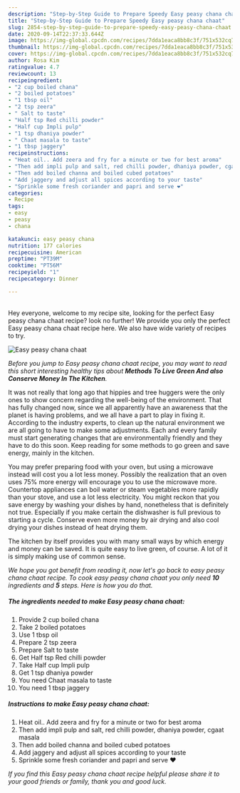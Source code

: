 ```yaml
---
description: "Step-by-Step Guide to Prepare Speedy Easy peasy chana chaat"
title: "Step-by-Step Guide to Prepare Speedy Easy peasy chana chaat"
slug: 2854-step-by-step-guide-to-prepare-speedy-easy-peasy-chana-chaat
date: 2020-09-14T22:37:33.644Z
image: https://img-global.cpcdn.com/recipes/7dda1eaca8bb8c3f/751x532cq70/easy-peasy-chana-chaat-recipe-main-photo.jpg
thumbnail: https://img-global.cpcdn.com/recipes/7dda1eaca8bb8c3f/751x532cq70/easy-peasy-chana-chaat-recipe-main-photo.jpg
cover: https://img-global.cpcdn.com/recipes/7dda1eaca8bb8c3f/751x532cq70/easy-peasy-chana-chaat-recipe-main-photo.jpg
author: Rosa Kim
ratingvalue: 4.7
reviewcount: 13
recipeingredient:
- "2 cup boiled chana"
- "2 boiled potatoes"
- "1 tbsp oil"
- "2 tsp zeera"
- " Salt to taste"
- "Half tsp Red chilli powder"
- "Half cup Impli pulp"
- "1 tsp dhaniya powder"
- " Chaat masala to taste"
- "1 tbsp jaggery"
recipeinstructions:
- "Heat oil.. Add zeera and fry for a minute or two for best aroma"
- "Then add impli pulp and salt, red chilli powder, dhaniya powder, cgaat masala"
- "Then add boiled channa and boiled cubed potatoes"
- "Add jaggery and adjust all spices according to your taste"
- "Sprinkle some fresh coriander and papri and serve ❤️"
categories:
- Recipe
tags:
- easy
- peasy
- chana

katakunci: easy peasy chana 
nutrition: 177 calories
recipecuisine: American
preptime: "PT39M"
cooktime: "PT56M"
recipeyield: "1"
recipecategory: Dinner

---
```

<br>
Hey everyone, welcome to my recipe site, looking for the perfect Easy peasy chana chaat recipe? look no further! We provide you only the perfect Easy peasy chana chaat recipe here. We also have wide variety of recipes to try.
<br>


![Easy peasy chana chaat](https://img-global.cpcdn.com/recipes/7dda1eaca8bb8c3f/751x532cq70/easy-peasy-chana-chaat-recipe-main-photo.jpg)

<i>Before you jump to Easy peasy chana chaat recipe, you may want to read this short interesting healthy tips about 
<strong>Methods To Live Green And also Conserve Money In The Kitchen</strong>.</i>
</br>

It was not really that long ago that hippies and tree huggers were the only ones to show concern regarding the well-being of the environment. That has fully changed now, since we all apparently have an awareness that the planet is having problems, and we all have a part to play in fixing it. According to the industry experts, to clean up the natural environment we are all going to have to make some adjustments. Each and every family must start generating changes that are environmentally friendly and they have to do this soon. Keep reading for some methods to go green and save energy, mainly in the kitchen.

You may prefer preparing food with your oven, but using a microwave instead will cost you a lot less money. Possibly the realization that an oven uses 75% more energy will encourage you to use the microwave more. Countertop appliances can boil water or steam vegetables more rapidly than your stove, and use a lot less electricity. You might reckon that you save energy by washing your dishes by hand, nonetheless that is definitely not true. Especially if you make certain the dishwasher is full previous to starting a cycle. Conserve even more money by air drying and also cool drying your dishes instead of heat drying them.

The kitchen by itself provides you with many small ways by which energy and money can be saved. It is quite easy to live green, of course. A lot of it is simply making use of common sense.


<i>We hope you got benefit from reading it, now let's go back to easy peasy chana chaat recipe. To cook easy peasy chana chaat you only need <strong>10</strong> ingredients and <strong>5</strong> steps. Here is how you do that.
</i>

##### The ingredients needed to make Easy peasy chana chaat:

1. Provide 2 cup boiled chana
1. Take 2 boiled potatoes
1. Use 1 tbsp oil
1. Prepare 2 tsp zeera
1. Prepare  Salt to taste
1. Get Half tsp Red chilli powder
1. Take Half cup Impli pulp
1. Get 1 tsp dhaniya powder
1. You need  Chaat masala to taste
1. You need 1 tbsp jaggery


##### Instructions to make Easy peasy chana chaat:

1. Heat oil.. Add zeera and fry for a minute or two for best aroma
1. Then add impli pulp and salt, red chilli powder, dhaniya powder, cgaat masala
1. Then add boiled channa and boiled cubed potatoes
1. Add jaggery and adjust all spices according to your taste
1. Sprinkle some fresh coriander and papri and serve ❤️


<i>If you find this Easy peasy chana chaat recipe helpful please share it to your good friends or family, thank you and good luck.</i>
